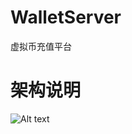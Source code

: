 # WalletServer
虚拟币充值平台

# 架构说明
![Alt text](https://github.com/Roddy1219/WalletServer/templates/coin.png)